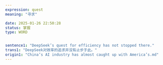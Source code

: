 ```yaml
---
expression: quest
meaning: "寻求"

date: 2025-01-26 22:50:28
status: 掌握
type: WORD


sentence1: "DeepSeek’s quest for efficiency has not stopped there."
trans1: "DeepSeek对效率的追求并没有止步于此。"
origin1: "China’s AI industry has almost caught up with America’s.md"
---
```

